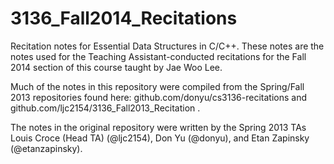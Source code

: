 3136_Fall2014_Recitations
=========================

Recitation notes for Essential Data Structures in C/C++.  These notes are the notes used for the Teaching Assistant-conducted recitations for the Fall 2014 section of this course taught by Jae Woo Lee.

Much of the notes in this repository were compiled from the Spring/Fall 2013 repositories found here: github.com/donyu/cs3136-recitations and github.com/ljc2154/3136_Fall2013_Recitation .

The notes in the original repository were written by the Spring 2013 TAs Louis Croce (Head TA) (@ljc2154), Don Yu (@donyu), and Etan Zapinsky (@etanzapinsky).
